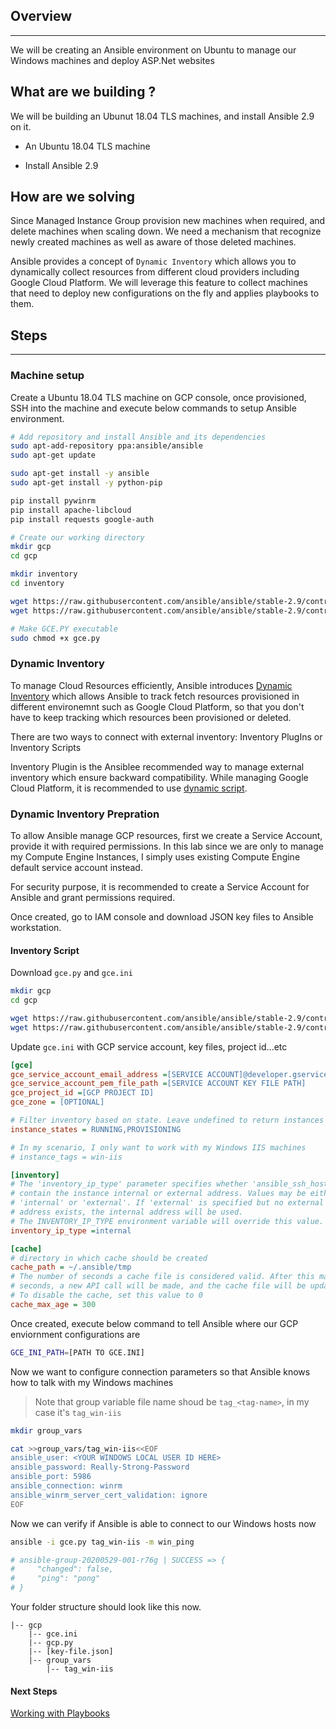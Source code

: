 ## Overview
---
We will be creating an Ansible environment on Ubuntu to manage our Windows machines and deploy ASP.Net websites

## What are we building ?

We will be building an Ubunut 18.04 TLS machines, and install Ansible 2.9 on it.

- An Ubuntu 18.04 TLS machine

- Install Ansible 2.9

## How are we solving

Since Managed Instance Group provision new machines when required, and delete machines when scaling down. We need a mechanism that recognize newly created machines as well as aware of those deleted machines.

Ansible provides a concept of `Dynamic Inventory` which allows you to dynamically collect resources from different cloud providers including Google Cloud Platform. We will leverage this feature to collect machines that need to deploy new configurations on the fly and applies playbooks to them.

## Steps
---

### Machine setup

Create a Ubuntu 18.04 TLS machine on GCP console, once provisioned, SSH into the machine and execute below commands to setup Ansible environment.

```bash
# Add repository and install Ansible and its dependencies
sudo apt-add-repository ppa:ansible/ansible
sudo apt-get update

sudo apt-get install -y ansible
sudo apt-get install -y python-pip

pip install pywinrm
pip install apache-libcloud
pip install requests google-auth

# Create our working directory
mkdir gcp
cd gcp

mkdir inventory
cd inventory

wget https://raw.githubusercontent.com/ansible/ansible/stable-2.9/contrib/inventory/gce.ini
wget https://raw.githubusercontent.com/ansible/ansible/stable-2.9/contrib/inventory/gce.py

# Make GCE.PY executable
sudo chmod +x gce.py
```

### Dynamic Inventory

To manage Cloud Resources efficiently, Ansible introduces [Dynamic Inventory](https://docs.ansible.com/ansible/latest/user_guide/intro_dynamic_inventory.html) which allows Ansible to track fetch resources provisioned in different environemnt such as Google Cloud Platform, so that you don't have to keep tracking which resources been provisioned or deleted.

There are two ways to connect with external inventory: Inventory PlugIns or Inventory Scripts

Inventory Plugin is the Ansiblee recommended way to manage external inventory which ensure backward compatibility. While managing Google Cloud Platform, it is recommended to use [dynamic script](https://docs.ansible.com/ansible/latest/scenario_guides/guide_gce.html).


### Dynamic Inventory Prepration

To allow Ansible manage GCP resources, first we create a Service Account, provide it with required permissions. In this lab since we are only to manage my Compute Engine Instances, I simply uses existing Compute Engine default service account instead.

For security purpose, it is recommended to create a Service Account for Ansible and grant permissions required.

Once created, go to IAM console and download JSON key files to Ansible workstation.

#### Inventory Script

Download `gce.py` and `gce.ini`

```bash
mkdir gcp
cd gcp

wget https://raw.githubusercontent.com/ansible/ansible/stable-2.9/contrib/inventory/gce.ini
wget https://raw.githubusercontent.com/ansible/ansible/stable-2.9/contrib/inventory/gce.py
```

Update `gce.ini` with GCP service account, key files, project id...etc

```ini
[gce]
gce_service_account_email_address =[SERVICE ACCOUNT]@developer.gserviceaccount.com
gce_service_account_pem_file_path =[SERVICE ACCOUNT KEY FILE PATH]
gce_project_id =[GCP PROJECT ID]
gce_zone = [OPTIONAL]

# Filter inventory based on state. Leave undefined to return instances regardless of state.
instance_states = RUNNING,PROVISIONING

# In my scenario, I only want to work with my Windows IIS machines
# instance_tags = win-iis

[inventory]
# The 'inventory_ip_type' parameter specifies whether 'ansible_ssh_host' should
# contain the instance internal or external address. Values may be either
# 'internal' or 'external'. If 'external' is specified but no external instance
# address exists, the internal address will be used.
# The INVENTORY_IP_TYPE environment variable will override this value.
inventory_ip_type =internal

[cache]
# directory in which cache should be created
cache_path = ~/.ansible/tmp
# The number of seconds a cache file is considered valid. After this many
# seconds, a new API call will be made, and the cache file will be updated.
# To disable the cache, set this value to 0
cache_max_age = 300
```

Once created, execute below command to tell Ansible where our GCP enviornment configurations are

```bash
GCE_INI_PATH=[PATH TO GCE.INI]
```

Now we want to configure connection parameters so that Ansible knows how to talk with my Windows machines
>Note that group variable file name shoud be `tag_<tag-name>`, in my case it's `tag_win-iis`

```bash
mkdir group_vars

cat >>group_vars/tag_win-iis<<EOF
ansible_user: <YOUR WINDOWS LOCAL USER ID HERE>
ansible_password: Really-Strong-Password
ansible_port: 5986
ansible_connection: winrm
ansible_winrm_server_cert_validation: ignore
EOF
```

Now we can verify if Ansible is able to connect to our Windows hosts now

```bash
ansible -i gce.py tag_win-iis -m win_ping

# ansible-group-20200529-001-r76g | SUCCESS => {
#     "changed": false, 
#     "ping": "pong"
# }
```

Your folder structure should look like this now.

    |-- gcp
        |-- gce.ini
        |-- gcp.py
        |-- [key-file.json]
        |-- group_vars
            |-- tag_win-iis

 #### Next Steps

 [Working with Playbooks](./setup-playbooks.md)
